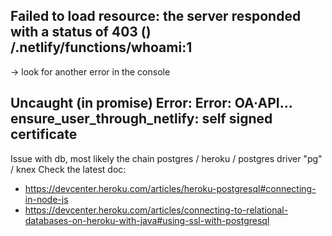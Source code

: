 
## Failed to load resource: the server responded with a status of 403 () /.netlify/functions/whoami:1
-> look for another error in the console

## Uncaught (in promise) Error: Error: OA∙API…ensure_user_through_netlify: self signed certificate
Issue with db, most likely the chain postgres / heroku / postgres driver "pg" / knex
Check the latest doc:
- https://devcenter.heroku.com/articles/heroku-postgresql#connecting-in-node-js
- https://devcenter.heroku.com/articles/connecting-to-relational-databases-on-heroku-with-java#using-ssl-with-postgresql
